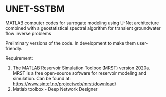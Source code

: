 # UNET-SSTBM
MATLAB computer codes for surrogate modeling using U-Net architecture combined with a geostatistical spectral algorithm for transient groundwater flow inverse problems

Preliminary versions of the code. In development to make them user-friendly.

Requirement:
1) The MATLAB Reservoir Simulation Toolbox (MRST) version 2020a. MRST is a free open-source software for reservoir modeling and simulation. Can be found at: https://www.sintef.no/projectweb/mrst/download/
2) Matlab toolbox - Deep Network Designer
